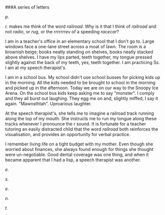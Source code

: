 ###A series of letters

_p._

_r._ makes me think of the word _railroad_. Why is it that I think of _railroad_ and not _radio_, or _rug_, or the _rrrrrrrev_ of a speeding _racecar_?

I am in a teacher's office in an elementary school that I don't go to. Large windows face a one-lane street across a moat of lawn. The room is a brownish beige; books neatly standing on shelves, books neatly stacked above shelves. I have my lips parted, teeth together, my tongue pressed slightly against the back of my teeth, yes, teeth together. I am practicing Ss. I am at my speech therapist's.

I am in a school bus. My school didn't use school busses for picking kids up in the morning. All the kids needed to be brought to school in the morning and picked up in the afternoon. Today we are on our way to the Snoopy Ice Arena. On the school bus kids keep asking me to say "monster". I comply and they all burst out laughing. They egg me on and, slightly miffed, I say it again. "Mawnsthtah". Uproarious laughter.

At the speech therapist's, she tells me to imagine a railroad track running along the top of my mouth. She instructs me to run my tongue along these tracks whenever I pronounce the r sound. It is fortunate for a teacher tutoring an easily distracted child that the word _railroad_ both reinforces the visualisation, and provides an opportunity for verbal practice.

I remember living life on a tight budget with my mother. Even though she worried about finances, she always found enough for things she thought were un-negotiable. Good dental coverage was one thing, and when it became apparent that I had a lisp, a speech therapist was another.

_e._

_s._

_e._

_n._

_t._